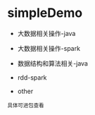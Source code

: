 # simpleDemo



* 大数据相关操作-java

* 大数据相关操作-spark

* 数据结构和算法相关-java

* rdd-spark

* other

```$xslt
具体可进包查看
```